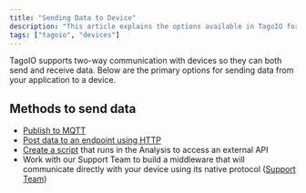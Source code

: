 ```yaml
---
title: "Sending Data to Device"
description: "This article explains the options available in TagoIO for sending data from your application to a device, covering MQTT, HTTP, Analysis scripts, and working with Support for custom middleware."
tags: ["tagoio", "devices"]
---
```

TagoIO supports two-way communication with devices so they can both send and receive data. Below are the primary options for sending data from your application to a device.

## Methods to send data
- [Publish to MQTT](/docs/tagoio/integrations/networks/mqtt/mqtt-publishing-and-subscribing)
- [Post data to an endpoint using HTTP](https://docs.tago.io/api/#operation/postDataHTTP)
- [Create a script](/docs/tagoio/analysis/creating-analysis) that runs in the Analysis to access an external API
- Work with our Support Team to build a middleware that will communicate directly with your device using its native protocol ([Support Team](support@tago.io))
